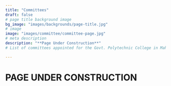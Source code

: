 ```yaml
---
title: "Committees"
draft: false
# page title background image
bg_image: "images/backgrounds/page-title.jpg"
# image
image: "images/committee/committee-page.jpg"
# meta description
description: "**Page Under Construction**"
# List of committees appointed for the Govt. Polytechnic College in Maheshwaram.

---
```

# PAGE UNDER CONSTRUCTION
